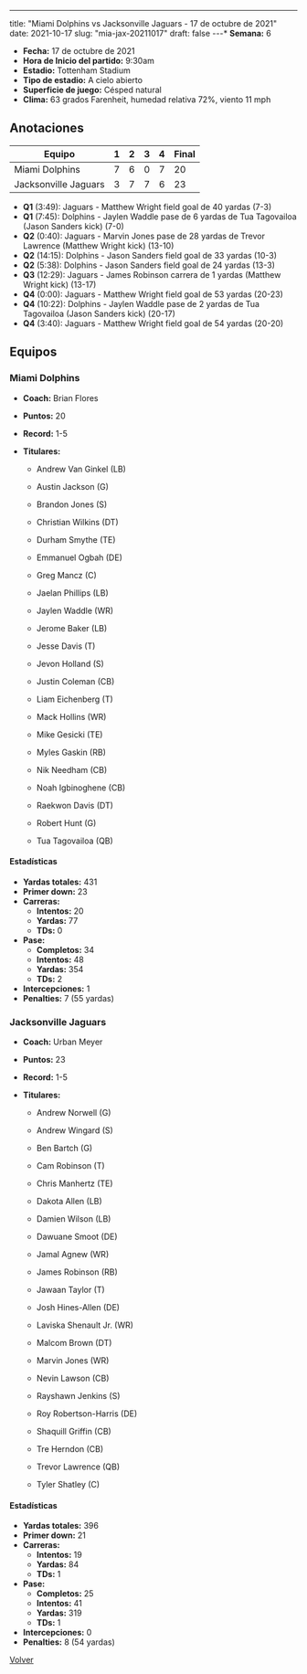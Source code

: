 ---
title: "Miami Dolphins vs Jacksonville Jaguars - 17 de octubre de 2021"
date: 2021-10-17
slug: "mia-jax-20211017"
draft: false
---* **Semana:** 6
* **Fecha:** 17 de octubre de 2021
* **Hora de Inicio del partido:** 9:30am
* **Estadio:** Tottenham Stadium
* **Tipo de estadio:** A cielo abierto
* **Superficie de juego:** Césped natural
* **Clima:** 63 grados Farenheit, humedad relativa 72%, viento 11 mph




## Anotaciones
| Equipo | 1 | 2 | 3 | 4 | Final |
|--------|---|---|---|---|-------|
| Miami Dolphins  | 7 | 6 | 0 | 7  | 20 |
| Jacksonville Jaguars  | 3 | 7 | 7 | 6  | 23 |
* **Q1** (3:49): Jaguars - Matthew Wright field goal de 40 yardas (7-3)
* **Q1** (7:45): Dolphins - Jaylen Waddle pase de 6 yardas de Tua Tagovailoa (Jason Sanders kick) (7-0)
* **Q2** (0:40): Jaguars - Marvin Jones pase de 28 yardas de Trevor Lawrence (Matthew Wright kick) (13-10)
* **Q2** (14:15): Dolphins - Jason Sanders field goal de 33 yardas (10-3)
* **Q2** (5:38): Dolphins - Jason Sanders field goal de 24 yardas (13-3)
* **Q3** (12:29): Jaguars - James Robinson carrera de 1 yardas (Matthew Wright kick) (13-17)
* **Q4** (0:00): Jaguars - Matthew Wright field goal de 53 yardas (20-23)
* **Q4** (10:22): Dolphins - Jaylen Waddle pase de 2 yardas de Tua Tagovailoa (Jason Sanders kick) (20-17)
* **Q4** (3:40): Jaguars - Matthew Wright field goal de 54 yardas (20-20)


## Equipos


### Miami Dolphins
* **Coach:** Brian Flores
* **Puntos:** 20
* **Record:** 1-5
* **Titulares:** 

  * Andrew Van Ginkel (LB) 

  * Austin Jackson (G) 

  * Brandon Jones (S) 

  * Christian Wilkins (DT) 

  * Durham Smythe (TE) 

  * Emmanuel Ogbah (DE) 

  * Greg Mancz (C) 

  * Jaelan Phillips (LB) 

  * Jaylen Waddle (WR) 

  * Jerome Baker (LB) 

  * Jesse Davis (T) 

  * Jevon Holland (S) 

  * Justin Coleman (CB) 

  * Liam Eichenberg (T) 

  * Mack Hollins (WR) 

  * Mike Gesicki (TE) 

  * Myles Gaskin (RB) 

  * Nik Needham (CB) 

  * Noah Igbinoghene (CB) 

  * Raekwon Davis (DT) 

  * Robert Hunt (G) 

  * Tua Tagovailoa (QB) 

#### Estadísticas
* **Yardas totales:** 431
* **Primer down:** 23
* **Carreras:**
  * **Intentos:** 20
  * **Yardas:** 77
  * **TDs:** 0
* **Pase:**
  * **Completos:** 34
  * **Intentos:** 48
  * **Yardas:** 354
  * **TDs:** 2
* **Intercepciones:** 1
* **Penalties:** 7 (55 yardas)

### Jacksonville Jaguars
* **Coach:** Urban Meyer
* **Puntos:** 23
* **Record:** 1-5
* **Titulares:** 

  * Andrew Norwell (G) 

  * Andrew Wingard (S) 

  * Ben Bartch (G) 

  * Cam Robinson (T) 

  * Chris Manhertz (TE) 

  * Dakota Allen (LB) 

  * Damien Wilson (LB) 

  * Dawuane Smoot (DE) 

  * Jamal Agnew (WR) 

  * James Robinson (RB) 

  * Jawaan Taylor (T) 

  * Josh Hines-Allen (DE) 

  * Laviska Shenault Jr. (WR) 

  * Malcom Brown (DT) 

  * Marvin Jones (WR) 

  * Nevin Lawson (CB) 

  * Rayshawn Jenkins (S) 

  * Roy Robertson-Harris (DE) 

  * Shaquill Griffin (CB) 

  * Tre Herndon (CB) 

  * Trevor Lawrence (QB) 

  * Tyler Shatley (C) 

#### Estadísticas
* **Yardas totales:** 396
* **Primer down:** 21
* **Carreras:**
  * **Intentos:** 19
  * **Yardas:** 84
  * **TDs:** 1
* **Pase:**
  * **Completos:** 25
  * **Intentos:** 41
  * **Yardas:** 319
  * **TDs:** 1
* **Intercepciones:** 0
* **Penalties:** 8 (54 yardas)


[Volver](/historia/2021)
